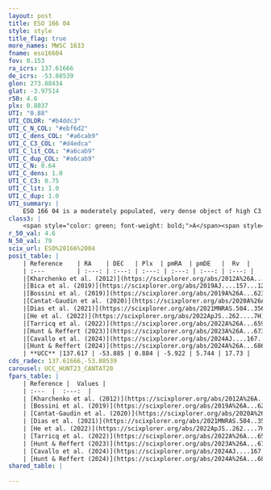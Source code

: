```yaml
---
layout: post
title: ESO 166 04
style: style
title_flag: true
more_names: MWSC 1633
fname: eso16604
fov: 0.153
ra_icrs: 137.61666
de_icrs: -53.88539
glon: 273.88434
glat: -3.97514
r50: 4.6
plx: 0.8837
UTI: "0.88"
UTI_COLOR: "#b4ddc3"
UTI_C_N_COL: "#ebf6d2"
UTI_C_dens_COL: "#a6cab9"
UTI_C_C3_COL: "#d4edca"
UTI_C_lit_COL: "#a6cab9"
UTI_C_dup_COL: "#a6cab9"
UTI_C_N: 0.64
UTI_C_dens: 1.0
UTI_C_C3: 0.75
UTI_C_lit: 1.0
UTI_C_dup: 1.0
UTI_summary: |
    ESO 166 04 is a moderately populated, very dense object of high C3 quality. It is very well-studied in the literature.
class3: |
    <span style="color: green; font-weight: bold;">A</span><span style="color: #FFC300; font-weight: bold;">B</span>
r_50_val: 4.6
N_50_val: 79
scix_url: ESO%20166%2004
posit_table: |
    | Reference    | RA    | DEC   | Plx  | pmRA  | pmDE   |  Rv  |
    | :---         | :---: | :---: | :---: | :---: | :---: | :---: |
    |[Kharchenko et al. (2012)](https://scixplorer.org/abs/2012A%26A...543A.156K) | 137.625 | -53.89 | -- | -6.74 | 8.23 | -- |
    |[Bica et al. (2019)](https://scixplorer.org/abs/2019AJ....157...12B) | 137.619 | -53.88 | -- | -- | -- | -- |
    |[Bossini et al. (2019)](https://scixplorer.org/abs/2019A%26A...623A.108B) | 137.602 | -53.884 | -- | -- | -- | -- |
    |[Cantat-Gaudin et al. (2020)](https://scixplorer.org/abs/2020A%26A...640A...1C) | 137.602 | -53.884 | 0.866 | -5.983 | 5.675 | -- |
    |[Dias et al. (2021)](https://scixplorer.org/abs/2021MNRAS.504..356D) | 137.602 | -53.887 | 0.868 | -5.977 | 5.648 | -- |
    |[He et al. (2022)](https://scixplorer.org/abs/2022ApJS..262....7H) | 137.607 | -53.874 | 0.884 | -5.918 | 5.739 | -- |
    |[Tarricq et al. (2022)](https://scixplorer.org/abs/2022A%26A...659A..59T) | 137.584 | -53.898 | 0.881 | -5.922 | 5.744 | -- |
    |[Hunt & Reffert (2023)](https://scixplorer.org/abs/2023A%26A...673A.114H) | 137.621 | -53.886 | 0.888 | -5.9 | 5.736 | 15.564 |
    |[Cavallo et al. (2024)](https://scixplorer.org/abs/2024AJ....167...12C) | 137.597 | -53.87 | 0.886 | -- | -- | -- |
    |[Hunt & Reffert (2024)](https://scixplorer.org/abs/2024A%26A...686A..42H) | 137.621 | -53.886 | 0.888 | -5.9 | 5.736 | 15.564 |
    | **UCC** |137.617 | -53.885 | 0.884 | -5.922 | 5.744 | 17.73 | 
cds_radec: 137.61666,-53.88539
carousel: UCC_HUNT23_CANTAT20
fpars_table: |
    | Reference |  Values |
    | :---  |  :---:  |
    | [Kharchenko et al. (2012)](https://scixplorer.org/abs/2012A%26A...543A.156K) | `e_bv=0.15, distance=978, log_age=8.26` |
    | [Bossini et al. (2019)](https://scixplorer.org/abs/2019A%26A...623A.108B) | `AV=0.514, Dist=10.24, logA=8.204, Fe/H=0.0` |
    | [Cantat-Gaudin et al. (2020)](https://scixplorer.org/abs/2020A%26A...640A...1C) | `AVNN=0.32, DMNN=10.19, AgeNN=8.3` |
    | [Dias et al. (2021)](https://scixplorer.org/abs/2021MNRAS.504..356D) | `Av=0.704, Dist=1088, logage=8.303, [Fe/H]=0.045` |
    | [He et al. (2022)](https://scixplorer.org/abs/2022ApJS..262....7H) | `A0=0.65, logAge=8.05` |
    | [Tarricq et al. (2022)](https://scixplorer.org/abs/2022A%26A...659A..59T) | `Dist=1058, logAgeNN=8.32` |
    | [Hunt & Reffert (2023)](https://scixplorer.org/abs/2023A%26A...673A.114H) | `AV50=0.35, diffAV50=0.515, MOD50=10.177, logAge50=8.372` |
    | [Cavallo et al. (2024)](https://scixplorer.org/abs/2024AJ....167...12C) | `AV50=0.68, dMod50=10.22, logAge50=8.26, [Fe/H]50=0.07` |
    | [Hunt & Reffert (2024)](https://scixplorer.org/abs/2024A%26A...686A..42H) | `MassJ=199.682` |
shared_table: |
    
---
```


